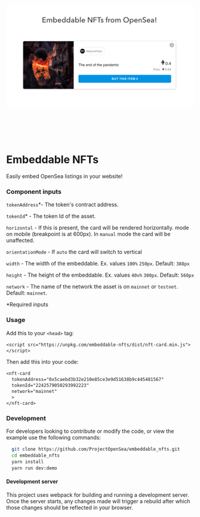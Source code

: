 <img style="border-radius: 8px" src="assets/embedable-nfts.png" />

<br /><br />
<br /><br />

# Embeddable NFTs

Easily embed OpenSea listings in your website!

### Component inputs

`tokenAddress`\*- The token's contract address.

`tokenId`\* - The token Id of the asset.

`horizontal` - If this is present, the card will be rendered horizontally.
mode on mobile (breakpoint is at 600px). In `manual` mode the card will be unaffected.

`orientationMode` - If `auto` the card will switch to vertical

`width` - The width of the embeddable. Ex. values `100%` `250px`. Default: `388px`

`height` - The height of the embeddable. Ex. values `40vh` `300px`. Default: `560px`

`network` - The name of the network the asset is on `mainnet` or `testnet`. Default: `mainnet`.

\*Required inputs

### Usage

Add this to your `<head>` tag:

```
<script src="https://unpkg.com/embeddable-nfts/dist/nft-card.min.js"></script>
```

Then add this into your code:

```
<nft-card
  tokenAddress="0x5caebd3b32e210e85ce3e9d51638b9c445481567"
  tokenId="2242579050293992223"
  network="mainnet"
  >
</nft-card>
```

### Development

For developers looking to contribute or modify the code, or view the example use the following commands:

```bash
  git clone https://github.com/ProjectOpenSea/embeddable_nfts.git
  cd embeddable_nfts
  yarn install
  yarn run dev:demo
```


#### Development server

This project uses webpack for building and running a development server. Once the server starts, any changes made will trigger a rebuild after which those changes should be reflected in your browser.

